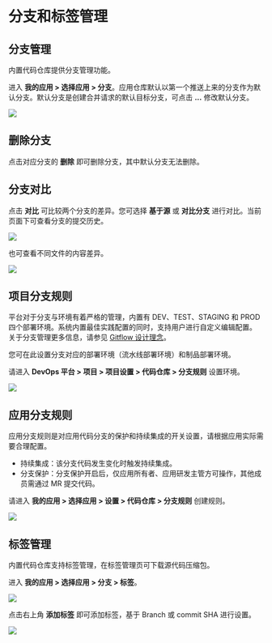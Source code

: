 # 分支和标签管理

## 分支管理

内置代码仓库提供分支管理功能。

进入 **我的应用 > 选择应用 > 分支**。应用仓库默认以第一个推送上来的分支作为默认分支。默认分支是创建合并请求的默认目标分支，可点击 **...** 修改默认分支。

![](http://terminus-paas.oss-cn-hangzhou.aliyuncs.com/paas-doc/2022/02/22/3d8befcf-2fc1-48a6-acff-3ca770ed9506.png)

## 删除分支

点击对应分支的 **删除** 即可删除分支，其中默认分支无法删除。

## 分支对比

点击 **对比** 可比较两个分支的差异。您可选择 **基于源** 或 **对比分支** 进行对比。当前页面下可查看分支的提交历史。

![](http://terminus-paas.oss-cn-hangzhou.aliyuncs.com/paas-doc/2022/02/22/465203c1-5874-449d-a4dd-1b932cdcdaf7.png)

也可查看不同文件的内容差异。

![](http://terminus-paas.oss-cn-hangzhou.aliyuncs.com/paas-doc/2022/02/22/55ef2a8f-ffcb-4962-91ac-a54e578ad5fd.png)

## 项目分支规则

平台对于分支与环境有着严格的管理，内置有 DEV、TEST、STAGING 和 PROD 四个部署环境。系统内置最佳实践配置的同时，支持用户进行自定义编辑配置。 关于分支管理更多信息，请参见 [Gitflow 设计理念](../../concepts/gitflow.md)。

您可在此设置分支对应的部署环境（流水线部署环境）和制品部署环境。

请进入 **DevOps 平台 > 项目 > 项目设置 > 代码仓库 > 分支规则** 设置环境。

![](http://terminus-paas.oss-cn-hangzhou.aliyuncs.com/paas-doc/2022/02/22/73a94c84-87ca-4284-b769-1e25e925ad20.png)

## 应用分支规则

应用分支规则是对应用代码分支的保护和持续集成的开关设置，请根据应用实际需要合理配置。

* 持续集成：该分支代码发生变化时触发持续集成。
* 分支保护：分支保护开启后，仅应用所有者、应用研发主管方可操作，其他成员需通过 MR 提交代码。

请进入 **我的应用 > 选择应用 > 设置 > 代码仓库 > 分支规则** 创建规则。

![](http://terminus-paas.oss-cn-hangzhou.aliyuncs.com/paas-doc/2022/02/22/a00b8644-c279-4fa5-b5f9-f8bade0ba52b.png)

## 标签管理

内置代码仓库支持标签管理，在标签管理页可下载源代码压缩包。

进入 **我的应用 > 选择应用 > 分支 > 标签**。

![](http://terminus-paas.oss-cn-hangzhou.aliyuncs.com/paas-doc/2022/02/22/82862ffa-be54-40b5-8843-7380e2ec324b.png)

点击右上角 **添加标签** 即可添加标签，基于 Branch 或 commit SHA 进行设置。

![](http://terminus-paas.oss-cn-hangzhou.aliyuncs.com/paas-doc/2022/02/22/b0c3e42f-ecc5-4ba4-a745-e95792aaf9a2.png)

